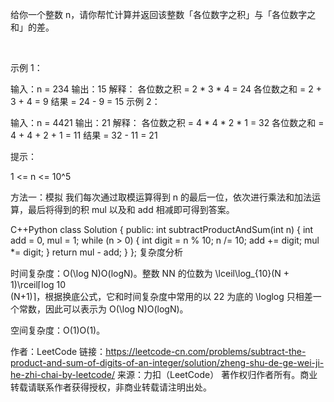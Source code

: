 给你一个整数 n，请你帮忙计算并返回该整数「各位数字之积」与「各位数字之和」的差。

 

示例 1：

输入：n = 234
输出：15 
解释：
各位数之积 = 2 * 3 * 4 = 24 
各位数之和 = 2 + 3 + 4 = 9 
结果 = 24 - 9 = 15
示例 2：

输入：n = 4421
输出：21
解释： 
各位数之积 = 4 * 4 * 2 * 1 = 32 
各位数之和 = 4 + 4 + 2 + 1 = 11 
结果 = 32 - 11 = 21
 

提示：

1 <= n <= 10^5


方法一：模拟
我们每次通过取模运算得到 n 的最后一位，依次进行乘法和加法运算，最后将得到的积 mul 以及和 add 相减即可得到答案。

C++Python
class Solution {
public:
    int subtractProductAndSum(int n) {
        int add = 0, mul = 1;
        while (n > 0) {
            int digit = n % 10;
            n /= 10;
            add += digit;
            mul *= digit;
        }
        return mul - add;
    }
};
复杂度分析

时间复杂度：O(\log N)O(logN)。整数 NN 的位数为 \lceil\log_{10}(N + 1)\rceil⌈log 
10
​	
 (N+1)⌉，根据换底公式，它和时间复杂度中常用的以 22 为底的 \loglog 只相差一个常数，因此可以表示为 O(\log N)O(logN)。

空间复杂度：O(1)O(1)。

作者：LeetCode
链接：https://leetcode-cn.com/problems/subtract-the-product-and-sum-of-digits-of-an-integer/solution/zheng-shu-de-ge-wei-ji-he-zhi-chai-by-leetcode/
来源：力扣（LeetCode）
著作权归作者所有。商业转载请联系作者获得授权，非商业转载请注明出处。